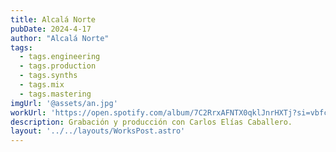 ```yaml
---
title: Alcalá Norte
pubDate: 2024-4-17
author: "Alcalá Norte"
tags:
  - tags.engineering
  - tags.production
  - tags.synths
  - tags.mix
  - tags.mastering
imgUrl: '@assets/an.jpg'
workUrl: 'https://open.spotify.com/album/7C2RrxAFNTX0qklJnrHXTj?si=vbfcslh8Rdu3gjO82ZB3MQ'
description: Grabación y producción con Carlos Elías Caballero.
layout: '../../layouts/WorksPost.astro'
---
```


